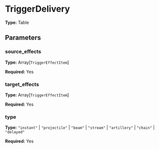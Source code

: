 # TriggerDelivery

**Type:** Table

## Parameters

### source_effects

**Type:** Array[`TriggerEffectItem`]

**Required:** Yes

### target_effects

**Type:** Array[`TriggerEffectItem`]

**Required:** Yes

### type

**Type:** `"instant"` | `"projectile"` | `"beam"` | `"stream"` | `"artillery"` | `"chain"` | `"delayed"`

**Required:** Yes


